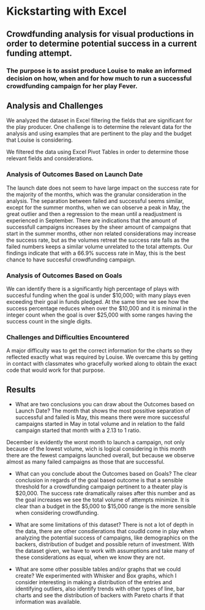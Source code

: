 # Kickstarting with Excel

## Crowdfunding analysis for visual productions in order to determine potential success in a current funding attempt.

### The purpose is to assist produce Louise to make an informed decision on how, when and for how much to run a successful crowdfunding campaign for her play Fever.

## Analysis and Challenges
 We analyzed the dataset in Excel filtering the fields that are significant for the play producer. One challenge is to determine the relevant data for the analysis and using examples that are pertinent to the play and the budget that Louise is considering.
 
 We filtered the data using Excel Pivot Tables in order to determine those relevant fields and considerations.


### Analysis of Outcomes Based on Launch Date
The launch date does not seem to have large impact on the success rate for the majority of the months, which was the granular consideration in the analysis. The separation between failed and successful seems similar, except for the summer months, when we can observe a peak in May, the great outlier and then a regression to the mean until a readjustment is experienced in September.
There are indications that the amount of successfull campaigns increases by the sheer amount of campaigns that start in the summer months, other non related considerations may increase the success rate, but as the volumes retreat the success rate falls as the failed numbers keeps a similar volume unrelated to the total attempts.
Our findings indicate that with a 66.9% success rate in May, this is the best chance to have succesful crowdfunding campaign.

### Analysis of Outcomes Based on Goals
We can identify there is a significantly high percentage of plays with succesful funding when the goal is under $10,000; with many plays even exceeding their goal in funds pledged. At the same time we see how the success percentage reduces when over the $10,000 and it is minimal in the integer count when the goal is over $25,000 with some ranges having the success count in the single digits.

### Challenges and Difficulties Encountered
 A major difficulty was to get the correct information for the charts so they reflected exactly what was required by Louise. We overcame this by getting in contact with classmates who gracefully worked along to obtain the exact code that would work for that purpose.
 
## Results

- What are two conclusions you can draw about the Outcomes based on Launch Date?
The month that shows the most possitive separation of successful and failed is May, this means there were more successful campaigns started in May in total volume and in relation to the faild campaign started that month with a 2.13 to 1 ratio. 

December is evidently the worst month to launch a campaign, not only because of the lowest volume, wich is logical considering in this month there are the fewest campaigns launched overall, but because we observe almost as many failed campaigns as those that are successful.

- What can you conclude about the Outcomes based on Goals?
The clear conclusion in regards of the goal based outcome is that a sensible threshold for a crowdfunding campaign pertinent to a theater play is $20,000. The success rate dramatically raises after this number and as the  goal increases we see the total volume of attempts minimize. It is clear than a budget in the $5,000 to $15,000 range is the more sensible when considering crowdfunding.

- What are some limitations of this dataset?
There is not a lot of depth in the data, there are other consdierations that coudld come in play when analyzing the potential success of campaigns, like demographics on the backers, distribution of budget and possible return of investment. With the dataset given, we have to work with assumptions and take many of these considerations as equal, when we know they are not.

- What are some other possible tables and/or graphs that we could create?
We experimented with Whisker and Box graphs, which I consider interesting in making a distribution of the entries and identifying outliers, also identify trends with other types of line, bar charts and see the distribution of backers with Pareto charts if that information was available.
